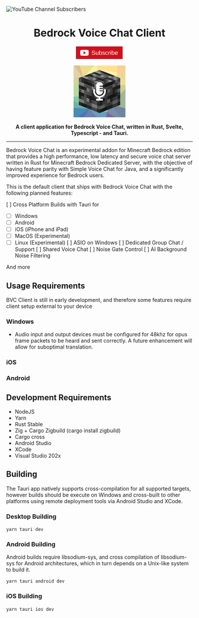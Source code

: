![YouTube Channel Subscribers](https://img.shields.io/youtube/channel/subscribers/UCXgqRZv7bHsKzwYBrtA9DFA?label=Youtube%20Subscribers&logo=Alaydriem&style=flat-square)

<div align="center">

  <h1>Bedrock Voice Chat Client</h1>

<a href="https://www.youtube.com/@Alaydriem"><img src="https://raw.githubusercontent.com/alaydriem/bedrock-material-list/master/docs/subscribe.png" width="140"/></a>

<a href="https://discord.gg/CdtchD5zxr"><img src="https://raw.githubusercontent.com/alaydriem/bedrock-voice-chat/master/pack/pack/bp/pack_icon.png" width="140"/></a>

  <p>
    <strong>A client application for Bedrock Voice Chat, written in Rust, Svelte, Typescript - and Tauri.</strong>
  </p>
  <hr />
</div>

Bedrock Voice Chat is an experimental addon for Minecraft Bedrock edition that provides a high performance, low latency and secure voice chat server written in Rust for Minecraft Bedrock Dedicated Server, with the objective of having feature parity with Simple Voice Chat for Java, and a significantly improved experience for Bedrock users.

This is the default client that ships with Bedrock Voice Chat with the following planned features:

[ ] Cross Platform Builds with Tauri for

- [ ] Windows
- [ ] Android
- [ ] iOS (iPhone and iPad)
- [ ] MacOS (Experimental)
- [ ] Linux (Experimental)
      [ ] ASIO on Windows
      [ ] Dedicated Group Chat / Support
      [ ] Shared Voice Chat
      [ ] Noise Gate Control
      [ ] AI Background Noise Filtering

And more

## Usage Requirements

BVC Client is still in early development, and therefore some features require client setup external to your device

### Windows

- Audio input and output devices must be configured for 48khz for opus frame packets to be heard and sent correctly. A future enhancement will allow for suboptimal translation.

### iOS

### Android

## Development Requirements

- NodeJS
- Yarn
- Rust Stable
- Zig + Cargo Zigbuild (cargo install zigbuild)
- Cargo cross
- Android Studio
- XCode
- Visual Studio 202x

## Building

The Tauri app natively supports cross-compilation for all supported targets, however builds should be execute on Windows and cross-built to other platforms using remote deployment tools via Android Studio and XCode.

### Desktop Building

```
yarn tauri dev
```

### Android Building

Android builds require libsodium-sys, and cross compilation of libsodium-sys for Android architectures, which in turn depends on a Unix-like system to build it.

```
yarn tauri android dev
```

### iOS Building

```
yarn tauri ios dev
```
